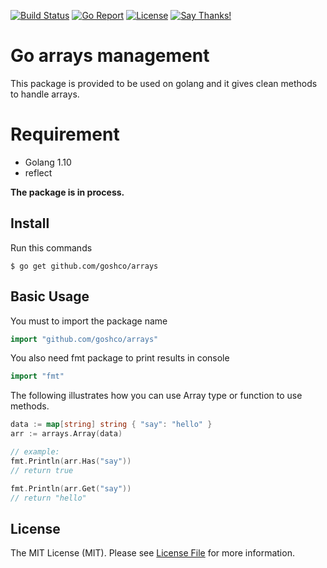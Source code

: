 [![Build Status](https://circleci.com/gh/goshco/arrays.svg?&style=shield)](https://circleci.com/gh/goshco/arrays)
[![Go Report](https://goreportcard.com/badge/github.com/goshco/arrays)](https://goreportcard.com/report/github.com/goshco/arrays)
[![License](https://img.shields.io/:license-mit-blue.svg?style=flat-square)](#license)
[![Say Thanks!](https://img.shields.io/badge/Say%20Thanks-!-1EAEDB.svg)](https://saythanks.io/to/iamalirezaj)

# Go arrays management
This package is provided to be used on golang and it gives clean methods to handle arrays.

# Requirement
* Golang 1.10
* reflect

**The package is in process.**

## Install
Run this commands

    $ go get github.com/goshco/arrays

## Basic Usage
You must to import the package name 
```go
import "github.com/goshco/arrays"
```
You also need fmt package to print results in console
```go
import "fmt"
```

The following illustrates how you can use Array type or function to use methods.
```go
data := map[string] string { "say": "hello" }
arr := arrays.Array(data)

// example:
fmt.Println(arr.Has("say"))
// return true

fmt.Println(arr.Get("say"))
// return "hello"
```

## License
The MIT License (MIT). Please see [License File](LICENSE.md) for more information.
